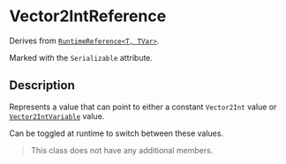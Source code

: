 # Vector2IntReference

Derives from [`RuntimeReference<T, TVar>`](runtime-reference.md).

Marked with the `Serializable` attribute.

## Description

Represents a value that can point to either a constant `Vector2Int` value or [`Vector2IntVariable`](../variables/vector2int-variable.md) value.

Can be toggled at runtime to switch between these values.

> This class does not have any additional members.
